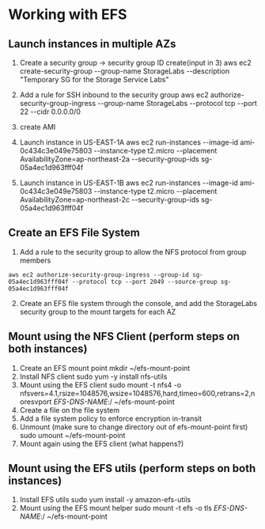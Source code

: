 
# Working with EFS

## Launch instances in multiple AZs
1. Create a security group -> security group ID create(input in 3)
aws ec2 create-security-group --group-name StorageLabs --description "Temporary SG for the Storage Service Labs"

2. Add a rule for SSH inbound to the security group
aws ec2 authorize-security-group-ingress --group-name StorageLabs --protocol tcp --port 22 --cidr 0.0.0.0/0

4. create AMI

5. Launch instance in US-EAST-1A
aws ec2 run-instances --image-id ami-0c434c3e049e75803 --instance-type t2.micro --placement AvailabilityZone=ap-northeast-2a --security-group-ids sg-05a4ec1d963fff04f

4. Launch instance in US-EAST-1B
aws ec2 run-instances --image-id ami-0c434c3e049e75803 --instance-type t2.micro --placement AvailabilityZone=ap-northeast-2c --security-group-ids sg-05a4ec1d963fff04f

## Create an EFS File System

1. Add a rule to the security group to allow the NFS protocol from group members

```
aws ec2 authorize-security-group-ingress --group-id sg-05a4ec1d963fff04f --protocol tcp --port 2049 --source-group sg-05a4ec1d963fff04f
```

2. Create an EFS file system through the console, and add the StorageLabs security group to the mount targets for each AZ

## Mount using the NFS Client (perform steps on both instances)
1. Create an EFS mount point
mkdir ~/efs-mount-point
2. Install NFS client
sudo yum -y install nfs-utils
3. Mount using the EFS client
	sudo mount -t nfs4 -o nfsvers=4.1,rsize=1048576,wsize=1048576,hard,timeo=600,retrans=2,noresvport _EFS-DNS-NAME_:/ ~/efs-mount-point
4. Create a file on the file system
5. Add a file system policy to enforce encryption in-transit
6. Unmount (make sure to change directory out of efs-mount-point first)
	sudo umount ~/efs-mount-point
7. Mount again using the EFS client (what happens?)

## Mount using the EFS utils (perform steps on both instances)
1. Install EFS utils
sudo yum install -y amazon-efs-utils
2. Mount using the EFS mount helper
sudo mount -t efs -o tls _EFS-DNS-NAME_:/ ~/efs-mount-point